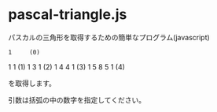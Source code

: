 # pascal-triangle.js
パスカルの三角形を取得するための簡単なプログラム(javascript)

    1     (0)
   1 1    (1)
  1 3 1   (2)
 1 4 4 1  (3)
1 5 8 5 1 (4)

を取得します。

引数は括弧の中の数字を指定してください。
